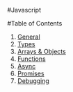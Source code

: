 #Javascript

#Table of Contents

1. [General](general.md)
2. [Types](types.md)
3. [Arrays & Objects](objects.md)
4. [Functions](functions.md)
5. [Async](async.md)
6. [Promises](promises.md)
7. [Debugging](debugging.md)
